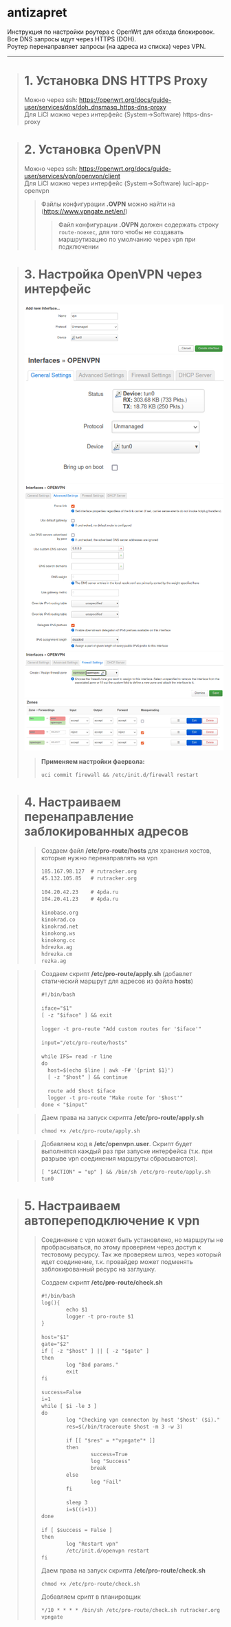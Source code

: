 # antizapret
Инструкция по настройки роутера с OpenWrt для обхода блокировок.</br>
Все DNS запросы идут через HTTPS (DOH).</br>
Роутер перенаправляет запросы (на адреса из списка) через VPN.
*****

> # 1. Установка <b>DNS HTTPS Proxy</b>
> Можно через ssh: https://openwrt.org/docs/guide-user/services/dns/doh_dnsmasq_https-dns-proxy</br>
> Для LiCI можно через интерфейс (System->Software) https-dns-proxy

> # 2. Установка <b>OpenVPN</b>
> Можно через ssh: https://openwrt.org/docs/guide-user/services/vpn/openvpn/client</br>
> Для LiCI можно через интерфейс (System->Software) luci-app-openvpn
>> Файлы конфигурации <b>.OVPN</b> можно найти на (https://www.vpngate.net/en/)
>>> Файл конфигурации <b>.OVPN</b> должен содержать строку `route-noexec`, для того чтобы не создавать маршрутизацию по умолчанию через vpn при подключении

> # 3. Настройка <b>OpenVPN</b> через интерфейс
> ![](https://github.com/prony5/antizapret/blob/main/openvpn1.png)
> ![](https://github.com/prony5/antizapret/blob/main/openvpn2.png)
> ![](https://github.com/prony5/antizapret/blob/main/openvpn3.png)
> ![](https://github.com/prony5/antizapret/blob/main/openvpn4.png)
> ![](https://github.com/prony5/antizapret/blob/main/openvpn5.png)
>> <b>Применяем настройки фаервола:</b> 
>> ```Shell
>> uci commit firewall && /etc/init.d/firewall restart
>> ```

> # 4. Настраиваем перенаправление заблокированных адресов
>> Создаем файл <b>/etc/pro-route/hosts</b> для хранения хостов, которые нужно перенаправлять на vpn
>> ```
>> 185.167.98.127  # rutracker.org
>> 45.132.105.85   # rutracker.org
>> 
>> 104.20.42.23    # 4pda.ru
>> 104.20.41.23    # 4pda.ru
>>
>> kinobase.org
>> kinokrad.co
>> kinokrad.net
>> kinokong.ws
>> kinokong.cc
>> hdrezka.ag
>> hdrezka.cm
>> rezka.ag
>> ```

>> Создаем скрипт <b>/etc/pro-route/apply.sh</b> (добавлет статический маршрут для адресов из файла <b>hosts</b>)
>> ```Shell
>> #!/bin/bash
>> 
>> iface="$1"
>> [ -z "$iface" ] && exit
>> 
>> logger -t pro-route "Add custom routes for '$iface'"
>> 
>> input="/etc/pro-route/hosts"
>> 
>> while IFS= read -r line
>> do
>>   host=$(echo $line | awk -F# '{print $1}')
>>   [ -z "$host" ] && continue
>> 
>>   route add $host $iface
>>   logger -t pro-route "Make route for '$host'"
>> done < "$input"
>> ```

>> Даем права на запуск скрипта <b>/etc/pro-route/apply.sh</b>
>> ```Shell
>> chmod +x /etc/pro-route/apply.sh
>> ```

>> Добавляем код в <b>/etc/openvpn.user</b>. Скрипт будет выполнятся каждый раз при запуске интерфейса (т.к. при разрыве vpn соединения маршруты сбрасываются).
>> ```Shell
>> [ "$ACTION" = "up" ] && /bin/sh /etc/pro-route/apply.sh tun0
>> ```

> # 5. Настраиваем автопереподключение к vpn
>> Соединение с vpn может быть установлено, но маршруты не пробрасываться, по этому проверяем через доступ к тестовому ресурсу. Так же проверяем шлюз, через который идет соединение, т.к. провайдер может подменять заблокированный ресурс на заглушку.
>> 
>> Создаем скрипт <b>/etc/pro-route/check.sh</b>
>> ```Shell
>> #!/bin/bash
>> log(){
>>         echo $1
>>         logger -t pro-route $1
>> }
>> 
>> host="$1"
>> gate="$2"
>> if [ -z "$host" ] || [ -z "$gate" ]
>> then
>>         log "Bad params."
>>         exit
>> fi
>> 
>> success=False
>> i=1
>> while [ $i -le 3 ]
>> do
>>         log "Checking vpn connecton by host '$host' ($i)."
>>         res=$(/bin/traceroute $host -m 3 -w 3)
>> 
>>         if [[ "$res" = *"vpngate"* ]]
>>         then
>>                 success=True
>>                 log "Success"
>>                 break
>>         else
>>                 log "Fail"
>>         fi
>> 
>>         sleep 3
>>         i=$((i+1))
>> done
>> 
>> if [ $success = False ]
>> then
>>         log "Restart vpn"
>>         /etc/init.d/openvpn restart
>> fi
>> ```
>> 
>> Даем права на запуск скрипта <b>/etc/pro-route/check.sh</b>
>> ```Shell
>> chmod +x /etc/pro-route/check.sh
>> ```
>>
>> Добавляем срипт в планировщик
>> ```Shell
>> */10 * * * * /bin/sh /etc/pro-route/check.sh rutracker.org vpngate
>> ```

